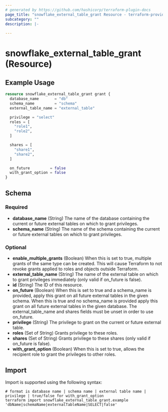 ```yaml
---
# generated by https://github.com/hashicorp/terraform-plugin-docs
page_title: "snowflake_external_table_grant Resource - terraform-provider-snowflake"
subcategory: ""
description: |-
  
---
```


# snowflake_external_table_grant (Resource)



## Example Usage

```terraform
resource snowflake_external_table_grant grant {
  database_name       = "db"
  schema_name         = "schema"
  external_table_name = "external_table"

  privilege = "select"
  roles = [
    "role1",
    "role2",
  ]

  shares = [
    "share1",
    "share2",
  ]

  on_future         = false
  with_grant_option = false
}
```

<!-- schema generated by tfplugindocs -->
## Schema

### Required

- **database_name** (String) The name of the database containing the current or future external tables on which to grant privileges.
- **schema_name** (String) The name of the schema containing the current or future external tables on which to grant privileges.

### Optional

- **enable_multiple_grants** (Boolean) When this is set to true, multiple grants of the same type can be created. This will cause Terraform to not revoke grants applied to roles and objects outside Terraform.
- **external_table_name** (String) The name of the external table on which to grant privileges immediately (only valid if on_future is false).
- **id** (String) The ID of this resource.
- **on_future** (Boolean) When this is set to true and a schema_name is provided, apply this grant on all future external tables in the given schema. When this is true and no schema_name is provided apply this grant on all future external tables in the given database. The external_table_name and shares fields must be unset in order to use on_future.
- **privilege** (String) The privilege to grant on the current or future external table.
- **roles** (Set of String) Grants privilege to these roles.
- **shares** (Set of String) Grants privilege to these shares (only valid if on_future is false).
- **with_grant_option** (Boolean) When this is set to true, allows the recipient role to grant the privileges to other roles.

## Import

Import is supported using the following syntax:

```shell
# format is database name | schema name | external table name | privilege | true/false for with_grant_option
terraform import snowflake_external_table_grant.example 'dbName|schemaName|externalTableName|SELECT|false'
```
